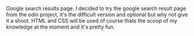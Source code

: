Google search results page.
I decided to try the google search result page from the odin project, it's the difficult version and optional but why not give it a shoot.
HTML and CSS will be used of course thats the scoop of my knowledge at the moment and it's pretty fun.
